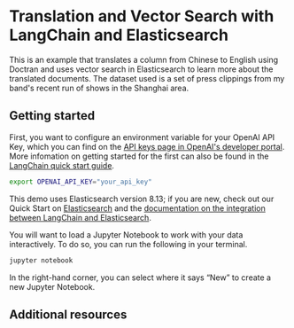 # Translation and Vector Search with LangChain and Elasticsearch

This is an example that translates a column from Chinese to English using Doctran and uses vector search in Elasticsearch to learn more about the translated documents. The dataset used is a set of press clippings from my band's recent run of shows in the Shanghai area.

## Getting started

First, you want to configure an environment variable for your OpenAI API Key, which you can find on the [API keys page in OpenAI's developer portal](https://platform.openai.com/api-keys). More infomation on getting started for the first can also be found in the [LangChain quick start guide](https://python.langchain.com/v0.1/docs/get_started/quickstart/).

```bash
export OPENAI_API_KEY="your_api_key"
```

This demo uses Elasticsearch version 8.13; if you are new, check out our Quick Start on [Elasticsearch](https://www.elastic.co/guide/en/elasticsearch/reference/current/getting-started.html) and the [documentation on the integration between LangChain and Elasticsearch](https://python.langchain.com/v0.2/docs/integrations/vectorstores/elasticsearch/).

You will want to load a Jupyter Notebook to work with your data interactively. To do so, you can run the following in your terminal.

```bash
jupyter notebook
```

In the right-hand corner, you can select where it says “New” to create a new Jupyter Notebook.

## Additional resources
